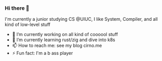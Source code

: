 ### Hi there 👋
I'm currently a junior studying CS @UIUC, I like System, Compiler, and all kind of low-level stuff

- 🔭 I’m currently working on all kind of coooool stuff
- 🌱 I’m currently learning rust/zig and dive into k8s
- 📫 How to reach me: see my blog cirno.me
- ⚡ Fun fact: I'm a b ass player
